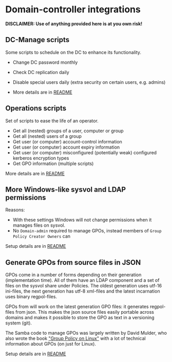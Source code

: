 # Domain-controller integrations

**DISCLAIMER: Use of anything provided here is at you own risk!**


## DC-Manage scripts

Some scripts to schedule on the DC to enhance its functionality.

- Change DC password monthly
- Check DC replication daily
- Disable special users daily (extra security on certain users, e.g. admins)

- More details are in [README](manage_scripts/README.md) 

## Operations scripts

Set of scripts to ease the life of an operator.

- Get all (nested) groups of a user, computer or group
- Get all (nested) users of a group
- Get user (or computer) account-control information
- Get user (or computer) account expiry information
- Get user (or computer) misconfigured (potentially weak) configured kerberos encryption types
- Get GPO information (multiple scripts)

More details are in [README](operations_scripts/README.md) 

## More Windows-like sysvol and LDAP permissions

Reasons:
- With these settings Windows will not change permissions when it manages files on sysvol.
- No `Domain-admin` required to manage GPOs, instead members of `Group Policy Creator Owners` can   

Setup details are in [README](sysvol_permissions/README.md) 

## Generate GPOs from source files in JSON

GPOs come in a number of forms depending on their generation (implementation time). 
All of them have an LDAP component and a set of files on the sysvol share under Policies. 
The oldest generation uses utf-16 ini-files, the next generation has utf-8 xml-files and the latest incarnation uses binary regpol-files. 

GPOs from will work on the latest generation GPO files: it generates regpol-files from json. 
This makes the json source files easily portable across domains and makes it possible to store the GPO as text in a versioning system (git).  

The Samba code to manage GPOs was largely written by David Mulder, who also wrote the book ["Group Policy on Linux"](https://dmulder.github.io/group-policy-book/) with a lot of technical information about GPOs (on just for Linux). 

Setup details are in [README](gpo_from_json/README.md) 
